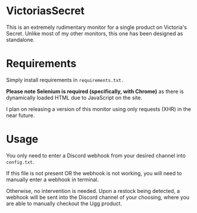 # VictoriasSecret
This is an extremely rudimentary monitor for a single product on Victoria's Secret. Unlike most of my other monitors, this one has been designed as standalone.

# Requirements
Simply install requirements in `requirements.txt.`
<p><strong>Please note Selenium is required (specifically, with Chrome)</strong> as there is dynamically loaded HTML due to JavaScript on the site.</p>
I plan on releasing a version of this monitor using only requests (XHR) in the near future.

# Usage
You only need to enter a Discord webhook from your desired channel into `config.txt`.

If this file is not present OR the webhook is not working, you will need to manually enter a webhook in terminal.

Otherwise, no intervention is needed. Upon a restock being detected, a webhook will be sent into the Discord channel of your choosing, where you are able to manually checkout the Ugg product.
